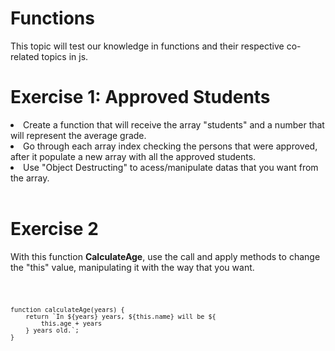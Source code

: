 # Functions
This topic will test our knowledge in functions and their respective co-related topics in js.

# Exercise 1: Approved Students
<li>Create a function that will receive the array "students" and a number that will represent the average grade.</li>
<li>Go through each array index checking the persons that were approved, after it populate a new array with all the approved students.</li>
<li>Use "Object Destructing" to acess/manipulate datas that you want from the array.</li> <br>

# Exercise 2
With this function <strong>CalculateAge</strong>, use the call and apply methods to change the "this" value,  manipulating it with the way that you want. <br>

<code>

    function calculateAge(years) {
        return `In ${years} years, ${this.name} will be ${
            this.age + years
        } years old.`;
    }

</code>